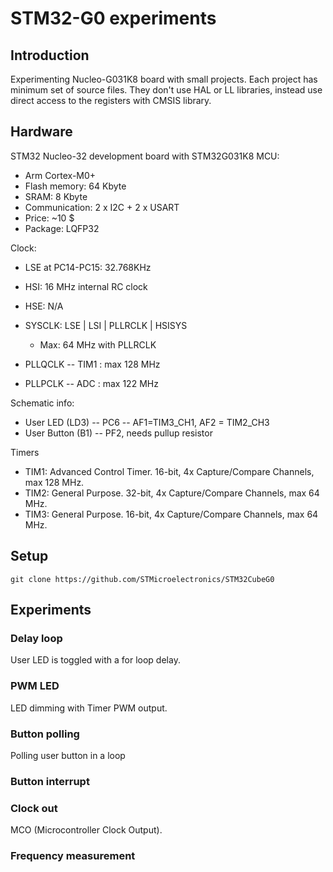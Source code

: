 # STM32-G0 experiments


## Introduction

Experimenting Nucleo-G031K8 board with small projects.
Each project has minimum set of source files.
They don't use HAL or LL libraries, instead use direct
access to the registers with CMSIS library.


## Hardware

STM32 Nucleo-32 development board with STM32G031K8 MCU:
* Arm Cortex-M0+
* Flash memory: 64 Kbyte
* SRAM: 8 Kbyte
* Communication: 2 x I2C + 2 x USART
* Price: ~10 $
* Package: LQFP32

Clock:
* LSE at PC14-PC15: 32.768KHz
* HSI: 16 MHz internal RC clock
* HSE: N/A

* SYSCLK: LSE | LSI | PLLRCLK | HSISYS
  * Max: 64 MHz with PLLRCLK
* PLLQCLK -- TIM1 : max 128 MHz
* PLLPCLK -- ADC  : max 122 MHz


Schematic info:
* User LED (LD3) -- PC6 -- AF1=TIM3_CH1, AF2 = TIM2_CH3
* User Button (B1) -- PF2, needs pullup resistor 

Timers
* TIM1: Advanced Control Timer. 16-bit, 4x Capture/Compare Channels, max 128 MHz.
* TIM2: General Purpose. 32-bit, 4x Capture/Compare Channels, max 64 MHz.
* TIM3: General Purpose. 16-bit, 4x Capture/Compare Channels, max 64 MHz.



## Setup
 
	git clone https://github.com/STMicroelectronics/STM32CubeG0

## Experiments

### Delay loop

User LED is toggled with a for loop delay.

### PWM LED

LED dimming with Timer PWM output.

### Button polling

Polling user button in a loop 

### Button interrupt

### Clock out

MCO (Microcontroller Clock Output).

### Frequency measurement



